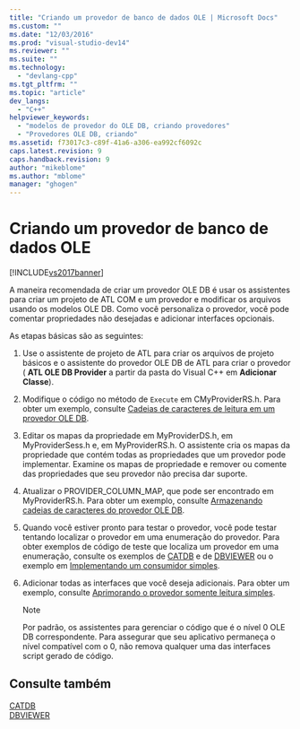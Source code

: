 ```yaml
---
title: "Criando um provedor de banco de dados OLE | Microsoft Docs"
ms.custom: ""
ms.date: "12/03/2016"
ms.prod: "visual-studio-dev14"
ms.reviewer: ""
ms.suite: ""
ms.technology: 
  - "devlang-cpp"
ms.tgt_pltfrm: ""
ms.topic: "article"
dev_langs: 
  - "C++"
helpviewer_keywords: 
  - "modelos de provedor do OLE DB, criando provedores"
  - "Provedores OLE DB, criando"
ms.assetid: f73017c3-c89f-41a6-a306-ea992cf6092c
caps.latest.revision: 9
caps.handback.revision: 9
author: "mikeblome"
ms.author: "mblome"
manager: "ghogen"
---
```

# Criando um provedor de banco de dados OLE
[!INCLUDE[vs2017banner](../../assembler/inline/includes/vs2017banner.md)]

A maneira recomendada de criar um provedor OLE DB é usar os assistentes para criar um projeto de ATL COM e um provedor e modificar os arquivos usando os modelos OLE DB.  Como você personaliza o provedor, você pode comentar propriedades não desejadas e adicionar interfaces opcionais.  
  
 As etapas básicas são as seguintes:  
  
1.  Use o assistente de projeto de ATL para criar os arquivos de projeto básicos e o assistente do provedor OLE DB de ATL para criar o provedor \( **ATL OLE DB Provider** a partir da pasta do Visual C\+\+ em **Adicionar Classe**\).  
  
2.  Modifique o código no método de `Execute` em CMyProviderRS.h.  Para obter um exemplo, consulte [Cadeias de caracteres de leitura em um provedor OLE DB](../Topic/Reading%20Strings%20into%20the%20OLE%20DB%20Provider.md).  
  
3.  Editar os mapas da propriedade em MyProviderDS.h, em MyProviderSess.h e, em MyProviderRS.h.  O assistente cria os mapas da propriedade que contém todas as propriedades que um provedor pode implementar.  Examine os mapas de propriedade e remover ou comente das propriedades que seu provedor não precisa dar suporte.  
  
4.  Atualizar o PROVIDER\_COLUMN\_MAP, que pode ser encontrado em MyProviderRS.h.  Para obter um exemplo, consulte [Armazenando cadeias de caracteres do provedor OLE DB](../../data/oledb/storing-strings-in-the-ole-db-provider.md).  
  
5.  Quando você estiver pronto para testar o provedor, você pode testar tentando localizar o provedor em uma enumeração do provedor.  Para obter exemplos de código de teste que localiza um provedor em uma enumeração, consulte os exemplos de [CATDB](http://msdn.microsoft.com/pt-br/003d516b-2bf6-444e-8be5-4ebaa0b66046) e de [DBVIEWER](http://msdn.microsoft.com/pt-br/07620f99-c347-4d09-9ebc-2459e8049832) ou o exemplo em [Implementando um consumidor simples](../../data/oledb/implementing-a-simple-consumer.md).  
  
6.  Adicionar todas as interfaces que você deseja adicionais.  Para obter um exemplo, consulte [Aprimorando o provedor somente leitura simples](../../data/oledb/enhancing-the-simple-read-only-provider.md).  
  
    > [!NOTE]
    >  Por padrão, os assistentes para gerenciar o código que é o nível 0 OLE DB correspondente.  Para assegurar que seu aplicativo permaneça o nível compatível com o 0, não remova qualquer uma das interfaces script gerado de código.  
  
## Consulte também  
 [CATDB](http://msdn.microsoft.com/pt-br/003d516b-2bf6-444e-8be5-4ebaa0b66046)   
 [DBVIEWER](http://msdn.microsoft.com/pt-br/07620f99-c347-4d09-9ebc-2459e8049832)